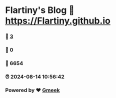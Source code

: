 # Flartiny's Blog :link: https://Flartiny.github.io 
### :page_facing_up: [3](https://Flartiny.github.io/tag.html) 
### :speech_balloon: 0 
### :hibiscus: 6654 
### :alarm_clock: 2024-08-14 10:56:42 
### Powered by :heart: [Gmeek](https://github.com/Meekdai/Gmeek)
